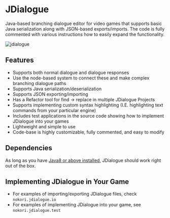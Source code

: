 # JDialogue
Java-based branching dialogue editor for video games that supports basic Java serialization along with JSON-based exports/imports. The code is fully commented with various instructions how to easily expand the functionality.

![jdialogue](https://user-images.githubusercontent.com/6147299/42131561-41b0f9e2-7cca-11e8-8491-1df63f9432c1.PNG)

## Features
- Supports both normal dialogue and dialogue responses
- Use the node-based system to connect these and make complex branching dialogue paths
- Supports Java serialization/deserialization
- Supports JSON exporting/importing
- Has a Refactor tool for find -> replace in multiple JDialogue Projects
- Supports implementing custom syntax highlighting (I.E. highlighting text commands from your particular engine)
- Includes test applications in the source code showing how to implement JDialogue into your games
- Lightweight and simple to use
- Code-base is highly customizable, fully commented, and easy to modify

## Dependencies
As long as you have [Java8 or above installed](https://java.com/en/), JDialogue should work right out of the box. 

## Implementing JDialogue in Your Game
- For examples of importing/exporting JDialogue files, check `nokori.jdialogue.io`
- For examples of implementing JDialogue into your game, see `nokori.jdialogue.test`
